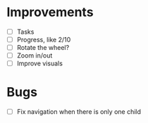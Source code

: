 # Improvements
- [ ] Tasks
- [ ] Progress, like 2/10
- [ ] Rotate the wheel?
- [ ] Zoom in/out
- [ ] Improve visuals

# Bugs
- [ ] Fix navigation when there is only one child
